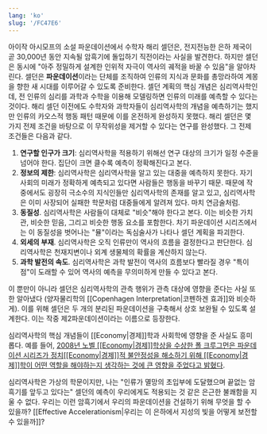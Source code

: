 ```yaml
---
lang: 'ko'
slug: '/FC47E6'
---
```


아이작 아시모프의 소설 파운데이션에서 수학자 해리 셀던은, 전지전능한 은하 제국이 곧 30,000년 동안 지속될 암흑기에 돌입하기 직전이라는 사실을 발견한다. 하지만 셀던은 동시에 "아주 정밀하게 설계한 인위적 자극이 역사의 궤적을 바꿀 수 있음"을 알아차린다. 셀던은 **파운데이션**이라는 단체를 조직하여 인류의 지식과 문화를 총망라하여 계몽을 향한 새 시대를 이루어갈 수 있도록 준비한다. 셀던 계획의 핵심 개념은 심리역사학인데, 전 인류의 심리를 과학과 수학을 이용해 모델링하면 인류의 미래를 예측할 수 있다는 것이다.
해리 셀던 이전에도 수학자와 과학자들이 심리역사학의 개념을 예측하기는 했지만 인류의 카오스적 행동 패턴 때문에 이를 온전하게 완성하지 못했다. 해리 셀던은 몇 가지 전제 조건을 바탕으로 이 무작위성을 제거할 수 있다는 연구를 완성했다. 그 전제 조건들은 다음과 같다.

1. **연구할 인구가 크기**: 심리역사학을 적용하기 위해선 연구 대상의 크기가 일정 수준을 넘어야 한다. 집단이 크면 클수록 예측이 정확해진다고 본다.
2. **정보의 제한**: 심리역사학은 심리역사학을 알고 있는 대중을 예측하지 못한다. 자기 사회의 미래가 정확하게 예측되고 있다면 사람들은 행동을 바꾸기 때문. 때문에 작중에서도 굉장히 극소수의 지식인들만 심리역사학의 존재를 알고 있고, 심리역사학은 이미 사장되어 실패한 학문처럼 대중들에게 알려져 있다. 마치 연금술처럼.
3. **동질성**. 심리역사학은 사람들이 대체로 "비슷"해야 한다고 본다. 이는 비슷한 가치관, 비슷한 믿음, 그리고 비슷한 행동 요소를 포함한다. 차기 파운데이션 시리즈에서는 이 동질성을 벗어나는 "뮬"이라는 독심술사가 나타나 셀던 계획을 파괴한다.
4. **외세의 부재**. 심리역사학은 오직 인류만이 역사의 흐름을 결정한다고 판단한다. 심리역사학은 천재지변이나 외계 생물체의 확률을 계산하지 않는다.
5. **과학 발전의 속도**. 심리역사학은 과학 발전이 역사의 흐름보다 빨라질 경우 "특이점"이 도래할 수 있어 역사의 예측을 무의미하게 만들 수 있다고 본다.

이 뿐만이 아니라 셀던은 심리역사학의 관측 행위가 관측 대상에 영향을 준다는 사실 또한 알아냈다 (양자물리학의 [[Copenhagen Interpretation|코펜하겐 효과]]와 비슷하게). 이를 위해 셀던은 두 개의 분리된 파운데이션을 구축해서 상호 보완될 수 있도록 설계한다. 이는 작중 제2파운데이션이라는 이름으로 등장한다.

심리역사학의 핵심 개념들이 [[Economy|경제]]학과 사회학에 영향을 준 사실도 흥미롭다. 예를 들어, [2008년 노벨 [[Economy|경제]]학상을 수상한 폴 크루그먼은 파운데이션 시리즈가 정치[[Economy|경제]]적 불안정성을 해소하기 위해 [[Economy|경제]]학이 어떤 역할을 해야하는지 생각하는 것에 큰 영향을 주었다고 밝혔다](https://www.theguardian.com/books/2012/dec/04/paul-krugman-asimov-economics).

심리역사학은 가상의 학문이지만, 나는 "인류가 멸망의 초입부에 도달했으며 끝없는 암흑기를 앞두고 있다는" 셀던의 예측이 우리에게도 적용되는 것 같은 은근한 불쾌함을 지울 수 없다. 우리는 이런 암흑기에서 우리의 파운데이션을 건설하기 위해 무엇을 할 수 있을까? [[Effective Accelerationism|우리는 이 은하에서 지성의 빛을 어떻게 보전할 수 있을까]]?
